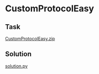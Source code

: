 # CustomProtocolEasy

## Task

[CustomProtocolEasy.zip](./src/CustomProtocolEasy.zip)

## Solution

[solution.py](./src/solution.py)